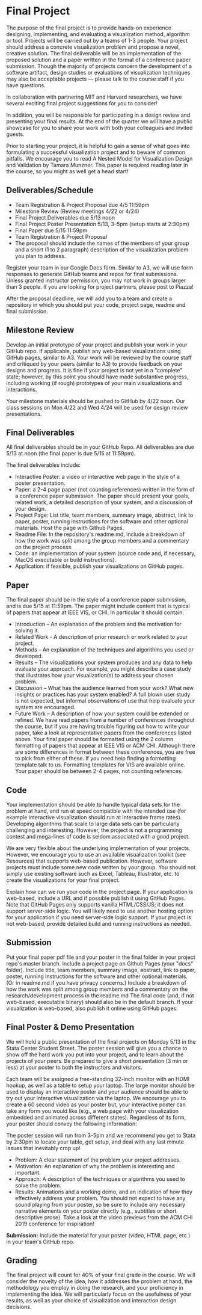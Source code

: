 # Final Project
The purpose of the final project is to provide hands-on experience designing, implementing, and evaluating a visualization method, algorithm or tool. Projects will be carried out by a teams of 1-3 people. Your project should address a concrete visualization problem and propose a novel, creative solution. The final deliverable will be an implementation of the proposed solution and a paper written in the format of a conference paper submission. Though the majority of projects concern the development of a software artifact, design studies or evaluations of visualization techniques may also be acceptable projects — please talk to the course staff if you have questions.

In collaboration with partnering MIT and Harvard researchers, we have several exciting final project suggestions for you to consider!

In addition, you will be responsible for participating in a design review and presenting your final results. At the end of the quarter we will have a public showcase for you to share your work with both your colleagues and invited guests.

Prior to starting your project, it is helpful to gain a sense of what goes into formulating a successful visualization project and to beware of common pitfalls. We encourage you to read A Nested Model for Visualization Design and Validation by Tamara Munzner. This paper is required reading later in the course, so you might as well get a head start!

## Deliverables/Schedule
* Team Registration & Project Proposal   due 4/5 11:59pm
* Milestone Review   (Review meetings 4/22 or 4/24)
* Final Project Deliverables   due 5/13 noon
* Final Project Poster Presentation   5/13, 3–5pm (setup starts at 2:30pm)
* Final Paper   due 5/15 11:59pm
* Team Registration & Project Proposal
* The proposal should include the names of the members of your group and a short (1 to 2 paragraph) description of the visualization problem you plan to address.

Register your team in our Google Docs form. Similar to A3, we will use form responses to generate GitHub teams and repos for final submissions. Unless granted instructor permission, you may not work in groups larger than 3 people. If you are looking for project partners, please post to Piazza!

After the proposal deadline, we will add you to a team and create a repository in which you should put your code, project page, readme and final submission.

## Milestone Review
Develop an initial prototype of your project and publish your work in your GitHub repo. If applicable, publish any web-based visualizations using GitHub pages, similar to A3. Your work will be reviewed by the course staff and critiqued by your peers (similar to A3) to provide feedback on your designs and progress. It is fine if your project is not yet in a "complete" state; however, by this point you should have made substantive progress, including working (if rough) prototypes of your main visualizations and interactions.

Your milestone materials should be pushed to GitHub by 4/22 noon. Our class sessions on Mon 4/22 and Wed 4/24 will be used for design review presentations.

## Final Deliverables
All final deliverables should be in your GitHub Repo. All deliverables are due 5/13 at noon (the final paper is due 5/15 at 11:59pm).

The final deliverables include:

* Interactive Poster: a video or interactive web page in the style of a poster presentation.
* Paper: a 2-4 page paper (not counting references) written in the form of a conference paper submission. The paper should present your goals, related work, a detailed description of your system, and a discussion of your design.
* Project Page: List title, team members, summary image, abstract, link to paper, poster, running instructions for the software and other optional materials. Host the page with Github Pages.
* Readme File: In the repository's readme.md, include a breakdown of how the work was split among the group members and a commentary on the project process.
* Code: an implementation of your system (source code and, if necessary, MacOS executable or build instructions).
* Application: if feasible, publish your visualizations on GitHub pages.

## Paper
The final paper should be in the style of a conference paper submission, and is due 5/15 at 11:59pm. The paper might include content that is typical of papers that appear at IEEE VIS, or CHI. In particular it should contain:

* Introduction – An explanation of the problem and the motivation for solving it.
* Related Work - A description of prior research or work related to your project.
* Methods – An explanation of the techniques and algorithms you used or developed.
* Results – The visualizations your system produces and any data to help evaluate your approach. For example, you might describe a case study that illustrates how your visualization(s) to address your chosen problem.
* Discussion – What has the audience learned from your work? What new insights or practices has your system enabled? A full blown user study is not expected, but informal observations of use that help evaluate your system are encouraged.
* Future Work – A description of how your system could be extended or refined. We have read papers from a number of conferences throughout the course, but if you are having trouble figuring out how to write your paper, take a look at representative papers from the conferences listed above.
Your final paper should be formatted using the 2 column formatting of papers that appear at IEEE VIS or ACM CHI. Although there are some differences in format between these conferences, you are free to pick from either of these. If you need help finding a formatting template talk to us. Formatting templates for VIS are available online. Your paper should be between 2-4 pages, not counting references.

## Code
Your implementation should be able to handle typical data sets for the problem at hand, and run at speed compatible with the intended use (for example interactive visualization should run at interactive frame rates). Developing algorithms that scale to large data sets can be particularly challenging and interesting. However, the project is not a programming contest and mega-lines of code is seldom associated with a good project.

We are very flexible about the underlying implementation of your projects. However, we encourage you to use an available visualization toolkit (see Resources) that supports web-based publication. However, software projects must include some new code written by your group. You should not simply use existing software such as Excel, Tableau, Illustrator, etc. to create the visualizations for your final project.

Explain how can we run your code in the project page. If your application is web-based, include a URL and if possible publish it using GitHub Pages. Note that GitHub Pages only supports vanilla HTML/CSS/JS; it does not support server-side logic. You will likely need to use another hosting option for your application if you need server-side logic support. If your project is not web-based, provide detailed build and running instructions as needed.

## Submission
Put your final paper pdf file and your poster in the final folder in your project repo's master branch.
Include a project page on Github Pages (your "docs" folder). Include title, team members, summary image, abstract, link to paper, poster, running instructions for the software and other optional materials. (Or in readme.md if you have privacy concerns.)
Include a breakdown of how the work was split among group members and a commentary on the research/development process in the readme.md
The final code (and, if not web-based, executable binary) should also be in the default branch. If your visualization is web-based, also publish it online using GitHub pages.

## Final Poster & Demo Presentation
We will hold a public presentation of the final projects on Monday 5/13 in the Stata Center Student Street. The poster session will give you a chance to show off the hard work you put into your project, and to learn about the projects of your peers. Be prepared to give a short presentation (3 min or less) at your poster to both the instructors and visitors.

Each team will be assigned a free-standing 32-inch monitor with an HDMI hookup, as well as a table to setup your laptop. The large monitor should be used to display an interactive poster and your audience should be able to try out your interactive visualization via the laptop. We encourage you to create a 60 second video as your poster but, your interactive poster can take any form you would like (e.g., a web page with your visualization embedded and animated across different states). Regardless of its form, your poster should convey the following information:

The poster session will run from 3-5pm and we recommend you get to Stata by 2:30pm to locate your table, get setup, and deal with any last minute issues that inevitably crop up!

* Problem: A clear statement of the problem your project addresses.
* Motivation: An explanation of why the problem is interesting and important.
* Approach: A description of the techniques or algorithms you used to solve the problem.
* Results: Animations and a working demo, and an indication of how they effectively address your problem.
You should not expect to have any sound playing from your poster, so be sure to include any necessary narrative elements on your poster directly (e.g., subtitles or short descriptive prose). Take a look at the video previews from the ACM CHI 2019 conference for inspiration!

**Submission:** Include the material for your poster (video, HTML page, etc.) in your team's GitHub repo.

## Grading
The final project will count for 40% of your final grade in the course. We will consider the novelty of the idea, how it addresses the problem at hand, the methodology you employ in doing the research, and your proficiency in implementing the idea. We will particularly focus on the usefulness of your results, as well as your choice of visualization and interaction design decisions.
